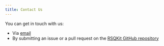```yaml
---
title: Contact Us
---
```


You can get in touch with us:

- Via [email](mailto:rsqkit@lists.certh.gr)
- By submitting an issue or a pull request on the [RSQKit GitHub repository](https://github.com/EVERSE-ResearchSoftware/RSQKit)